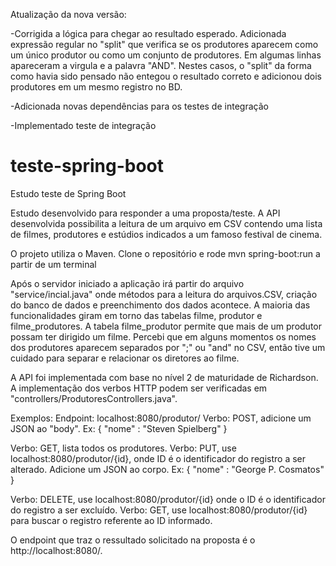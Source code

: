 Atualização da nova versão:

-Corrigida a lógica para chegar ao resultado esperado. Adicionada expressão regular no "split" que verifica se os produtores aparecem como um único produtor ou como um conjunto de produtores. Em algumas linhas apareceram a virgula e a palavra "AND". Nestes casos, o "split" da forma como havia sido pensado não entegou o resultado correto e adicionou dois produtores em um mesmo registro no BD.

-Adicionada novas dependências para os testes de integração

-Implementado teste de integração

# teste-spring-boot
 Estudo teste de Spring Boot

Estudo desenvolvido para responder a uma proposta/teste. A API desenvolvida possibilita a leitura de um arquivo em CSV contendo uma lista de filmes, produtores e estúdios indicados a um famoso festival de cinema.

O projeto utiliza o Maven. Clone o repositório e rode mvn spring-boot:run a partir de um terminal


Após o servidor iniciado a aplicação irá partir do arquivo "service/incial.java" onde métodos para a leitura do arquivos.CSV, criação do banco de dados e preenchimento dos dados acontece. A maioria das funcionalidades giram em torno das tabelas filme, produtor e filme_produtores. A tabela filme_produtor permite que mais de um produtor possam ter dirigido um filme. Percebi que em alguns momentos os nomes dos produtores aparecem separados por ";" ou "and" no CSV, então tive um cuidado para separar e relacionar os diretores ao filme. 

A API foi implementada com base no nível 2 de maturidade de Richardson. A implementação dos verbos HTTP podem ser verificadas em "controllers/ProdutoresControllers.java".

Exemplos: 
Endpoint: localhost:8080/produtor/
Verbo: POST, adicione um JSON ao "body". Ex: 
{
	"nome" : "Steven Spielberg"
}

Verbo: GET, lista todos os produtores.
Verbo: PUT, use localhost:8080/produtor/{id}, onde ID é o identificador do registro a ser alterado. Adicione um JSON ao corpo. Ex:
{
	"nome" : "George P. Cosmatos"
}

Verbo: DELETE, use localhost:8080/produtor/{id} onde o ID é o identificador do registro a ser excluído.
Verbo: GET, use localhost:8080/produtor/{id} para buscar o registro referente ao ID informado.

O endpoint que traz o ressultado solicitado na proposta é o http://localhost:8080/.


